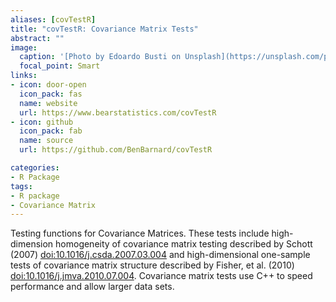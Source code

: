 ```yaml
---
aliases: [covTestR]
title: "covTestR: Covariance Matrix Tests"
abstract: ""
image:
  caption: '[Photo by Edoardo Busti on Unsplash](https://unsplash.com/photos/gEdPXT6BKcc)'
  focal_point: Smart
links:
- icon: door-open
  icon_pack: fas
  name: website
  url: https://www.bearstatistics.com/covTestR
- icon: github
  icon_pack: fab
  name: source
  url: https://github.com/BenBarnard/covTestR

categories:
- R Package
tags:
- R package
- Covariance Matrix
---
```


Testing functions for Covariance Matrices. These tests include high-dimension homogeneity of covariance matrix testing described by Schott (2007) <doi:10.1016/j.csda.2007.03.004> and high-dimensional one-sample tests of covariance matrix structure described by Fisher, et al. (2010) <doi:10.1016/j.jmva.2010.07.004>. Covariance matrix tests use C++ to speed performance and allow larger data sets.

